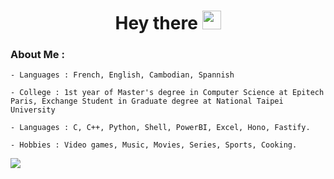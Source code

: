 <h1 align="center">
    Hey there
    <img src="https://raw.githubusercontent.com/MartinHeinz/MartinHeinz/master/wave.gif" width="30px">
</h1>

### About Me :
    - Languages : French, English, Cambodian, Spannish

    - College : 1st year of Master's degree in Computer Science at Epitech Paris, Exchange Student in Graduate degree at National Taipei University
    
    - Languages : C, C++, Python, Shell, PowerBI, Excel, Hono, Fastify.

    - Hobbies : Video games, Music, Movies, Series, Sports, Cooking.

<a href="https://github.com/anuraghazra/github-readme-stats">
    <img align="center" src="https://github-readme-stats.vercel.app/api/top-langs/?username=christophechr&langs_count=8&theme=omni&layout=compact" />
</a>
